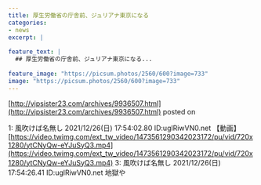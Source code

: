 ```yaml
---
title: 厚生労働省の庁舎前、ジュリアナ東京になる
categories:
- news
excerpt: |
  
feature_text: |
  ## 厚生労働省の庁舎前、ジュリアナ東京になる...
  
feature_image: "https://picsum.photos/2560/600?image=733"
image: "https://picsum.photos/2560/600?image=733"
---
```


[http://vipsister23.com/archives/9936507.html](http://vipsister23.com/archives/9936507.html)
posted on 

<!--more-->

1: 風吹けば名無し 2021/12/26(日) 17:54:02.80 ID:uglRiwVN0.net 【動画】[https://video.twimg.com/ext_tw_video/1473561290342023172/pu/vid/720x1280/ytCNyQw-eYJuSyQ3.mp4](https://video.twimg.com/ext_tw_video/1473561290342023172/pu/vid/720x1280/ytCNyQw-eYJuSyQ3.mp4) 3: 風吹けば名無し 2021/12/26(日) 17:54:26.41 ID:uglRiwVN0.net 地獄や
